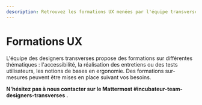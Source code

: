 ```yaml
---
description: Retrouvez les formations UX menées par l'équipe transverse.
---
```


# Formations UX

L'équipe des designers transverses propose des formations sur différentes thématiques : l'accessibilité, la réalisation des entretiens ou des tests utilisateurs, les notions de bases en ergonomie. Des formations sur-mesures peuvent être mises en place suivant vos besoins.

**N'hésitez pas à nous contacter sur le Mattermost #incubateur-team-designers-transverses .**
